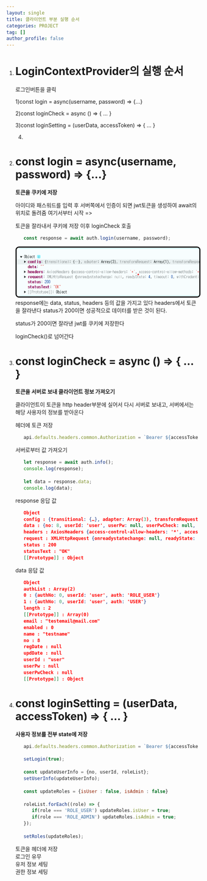 ```yaml
---
layout: single
title: 클라이언트 부분 실행 순서
categories: PROJECT
tag: []
author_profile: false
---   
```


1. #  LoginContextProvider의 실행 순서

   로그인버튼을 클릭

   1)const login = async(username, password) => {...}   

   2)const loginCheck = async () => { ... }

   3)const loginSetting = (userData, accessToken) => { ... }

   4)

1. # const login = async(username, password) => {...}

   __토큰을 쿠키에 저장__   

   아이디와 패스워드를 입력 후 서버쪽에서 인증이 되면 jwt토큰을 생성하여 await의 위치로 돌려줌 여기서부터 시작 =>   

   토큰을 잘라내서 쿠키에 저장 이후 loginCheck 호출   

   ```javascript
      const response = await auth.login(username, password);
   ```
   <img src="../../imgs/project/client_processing_1.png" style="border:3px solid black;border-radius:9px;width:700px">    
   response에는 data, status, headers 등의 값을 가지고 있다   
   headers에서 토큰을 잘라낸다   
   status가 200이면 성공적으로 데이터를 받은 것이 된다.   

   status가 200이면 잘라낸 jwt를 쿠키에 저장한다   

   loginCheck()로 넘어간다

1. # const loginCheck = async () => { ... }
   
   __토큰을 서버로 보내 클라이언트 정보 가져오기__   

   클라이언트이 토큰을 http header부분에 실어서 다시 서버로 보내고, 서버에서는 해당 사용자의 정보를 받아온다

   헤더에 토큰 저장
   ```javascript
      api.defaults.headers.common.Authorization = `Bearer ${accessToken}`
   ```

   서버로부터 값 가져오기   
   ```javascript
      let response = await auth.info();
      console.log(response);
      
      let data = response.data;
      console.log(data);
   ```

   response 응답 값  
   ```json
      Object
      config : {transitional: {…}, adapter: Array(3), transformRequest: Array(1), transformResponse: Array(1), timeout: 0, …}
      data : {no: 8, userId: 'user', userPw: null, userPwCheck: null, name: 'testname', …}
      headers : AxiosHeaders {access-control-allow-headers: '*', access-control-allow-methods: '*', access-control-allow-origin: '*', cache-control: 'no-cache, no-store, max-age=0, must-revalidate', connection: 'close', …}
      request : XMLHttpRequest {onreadystatechange: null, readyState: 4, timeout: 0, withCredentials: false, upload: XMLHttpRequestUpload, …}
      status : 200
      statusText : "OK"
      [[Prototype]] : Object
   ```

   data 응답 값   
   ```json
      Object
      authList : Array(2)
      0 : {authNo: 0, userId: 'user', auth: 'ROLE_USER'}
      1 : {authNo: 0, userId: 'user', auth: 'USER'}
      length : 2 
      [[Prototype]] : Array(0)
      email : "testemail@mail.com"
      enabled : 0
      name : "testname"
      no : 8
      regDate : null
      updDate : null
      userId : "user"
      userPw : null
      userPwCheck : null
      [[Prototype]] : Object
   ```

1. #  const loginSetting = (userData, accessToken) => { ... }

   __사용자 정보를 전부 state에 저장__   

   ```javascript
      api.defaults.headers.common.Authorization = `Bearer ${accessToken}`;

      setLogin(true);

      const updateUserInfo = {no, userId, roleList};
      setUserInfo(updateUserInfo);

      const updateRoles = {isUser : false, isAdmin : false}

      roleList.forEach((role) => {
         if(role === 'ROLE_USER') updateRoles.isUser = true;
         if(role === 'ROLE_ADMIN') updateRoles.isAdmin = true; 
      });

      setRoles(updateRoles);
   ```
   토큰을 헤더에 저장   
   로그인 유무   
   유저 정보 세팅   
   권한 정보 세팅   








   
